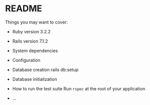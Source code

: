 # README

Things you may want to cover:

* Ruby version
3.2.2

* Rails version
7.1.2

* System dependencies

* Configuration

* Database creation
rails db:setup

* Database initialization

* How to run the test suite
Run `rspec` at the root of your application

* ...
